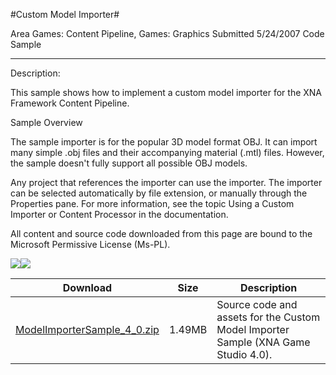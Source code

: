#Custom Model Importer#

Area
Games: Content Pipeline, Games: Graphics
Submitted
5/24/2007
Code Sample

---

Description:

This sample shows how to implement a custom model importer for the XNA Framework Content Pipeline.

Sample Overview

The sample importer is for the popular 3D model format OBJ. It can import many simple .obj files and their accompanying material (.mtl) files. However, the sample doesn't fully support all possible OBJ models.

Any project that references the importer can use the importer. The importer can be selected automatically by file extension, or manually through the Properties pane. For more information, see the topic Using a Custom Importer or Content Processor in the documentation.


All content and source code downloaded from this page are bound to the Microsoft Permissive License (Ms-PL).

![](https://github.com/kniEngine/XNAGameStudio/blob/master/Images/XNA_CustomModelImporter_01_small.jpg)![](https://github.com/kniEngine/XNAGameStudio/blob/master/Images/XNA_CustomModelImporter_02_small.jpg)

	

Download | Size | Description
---|---|---|
[ModelImporterSample_4_0.zip](https://github.com/kniEngine/XNAGameStudio/blob/master/Samples/ModelImporterSample_4_0.zip?raw=true) | 1.49MB | Source code and assets for the Custom Model Importer Sample (XNA Game Studio 4.0). 